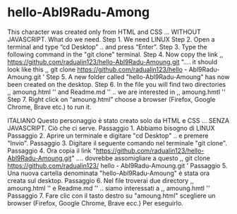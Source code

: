 # hello-Abl9Radu-Among
This character was created only from HTML and CSS ... WITHOUT JAVASCRIPT.
What do we need.
Step 1. We need LINUX
Step 2. Open a terminal and type “cd Desktop” .. and press “Enter”.
Step 3. Type the following command in the "git clone" terminal.
Step 4. Now copy the link ,, https://github.com/radualin123/hello-Abl9Radu-Amoung.git ".... it should look like this ,, git clone https://github.com/radualin123/hello - Abl9Radu-Amoung.git '
Step 5. A new folder called "hello-Abl9Radu-Amoung" has now been created on the desktop.
Step 6. In the file you will find two directories ,, amoung.html '' and Readme.md '' .. we are interested in ,, amoung.hmtl ''
Step 7. Right click on “amoung.html” choose a browser (Firefox, Google Chrome, Brave etc.) to run it.



ITALIANO
Questo personaggio è stato creato solo da HTML e CSS ... SENZA JAVASCRIPT.
Ciò che ci serve.
Passaggio 1. Abbiamo bisogno di LINUX
Passaggio 2. Aprire un terminale e digitare "cd Desktop" .. e premere "Invio".
Passaggio 3. Digitare il seguente comando nel terminale "git clone".
Passaggio 4. Ora copia il link "https://github.com/radualin123/hello-Abl9Radu-Amoung.git" .... dovrebbe assomigliare a questo ,, git clone https://github.com/radualin123/ hello - Abl9Radu-Amoung.git '
Passaggio 5. Una nuova cartella denominata "hello-Abl9Radu-Amoung" è stata ora creata sul desktop.
Passaggio 6. Nel file troverai due directory ,, amoung.html '' e Readme.md '' .. siamo interessati a ,, amoung.hmtl ''
Passaggio 7. Fare clic con il tasto destro su "amoung.html" scegliere un browser (Firefox, Google Chrome, Brave ecc.) Per eseguirlo.
